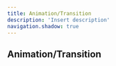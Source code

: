 ```yaml
---
title: Animation/Transition
description: 'Insert description'
navigation.shadow: true
---
```


## Animation/Transition
